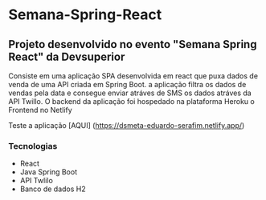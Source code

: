 # Semana-Spring-React
## Projeto desenvolvido no evento "Semana Spring React" da Devsuperior

Consiste em uma aplicação SPA desenvolvida em react que puxa dados de venda de uma API criada em Spring Boot. a aplicação filtra os dados de vendas pela data e consegue
enviar atráves de SMS os dados atráves da API Twillo. 
O backend da aplicação foi hospedado na plataforma Heroku o Frontend no Netlify

Teste a aplicação [AQUI] (https://dsmeta-eduardo-serafim.netlify.app/)

### Tecnologias
- React 
- Java Spring Boot
- API Twlilo 
- Banco de dados H2

